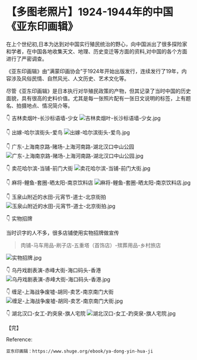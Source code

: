 # 【多图老照片】1924-1944年的中国《亚东印画辑》

在上个世纪初,日本为达到对中国实行殖民统治的野心，向中国派出了很多探险家和学者，在中国各地收集天文、地理、历史变迁等方面的资料,对中国的各个方面进行了严密调查。

《亚东印画辑》由“满蒙印画协会”于1924年开始出版发行，连续发行了19年，内容涉及风俗民情、自然风光、人文历史、艺术文化等。

尽管《亚东印画辑》是日本执行对华殖民政策的产物，但其记录了当时中国的历史面貌，具有很高的史料价值。尤其是每一张照片配有一张日文说明的标签，上有题名、拍摄地点、情况简介等。


👇 吉林卖烟叶-长沙标语墙-少女
![吉林卖烟叶-长沙标语墙-少女.jpg](https://i.loli.net/2020/01/09/Yr6niv3hGmHo5bS.jpg)

👇 出嫁-哈尔滨街头-爱鸟
![出嫁-哈尔滨街头-爱鸟.jpg](https://i.loli.net/2020/01/09/pCig3cd6xIB1QWz.jpg)

👇 广东-上海南京路-赌场-上海河南路-湖北汉口中山公园
![广东-上海南京路-赌场-上海河南路-湖北汉口中山公园.jpg](https://i.loli.net/2020/01/09/dVcoyR2ngaL4pvS.jpg)

👇 卖花哈尔滨-当铺-前门大街
![卖花哈尔滨-当铺-前门大街.jpg](https://i.loli.net/2020/01/09/y74ueUJdZpfEnDR.jpg)

👇 麻将-鲤鱼-套圈-晒太阳-南京饮料店
![麻将-鲤鱼-套圈-晒太阳-南京饮料店.jpg](https://i.loli.net/2020/01/09/vPhg7kwMf9dY5Nz.jpg)

👇 玉泉山附近的水田-元宵节-道士-北京街拍
![玉泉山附近的水田-元宵节-道士-北京街拍.jpg](https://i.loli.net/2020/01/09/x94wly6GkFcW3Je.jpg)

👇 实物招牌

当时识字的人不多，很多店铺使用实物招牌做宣传
> 肉铺-马车用品-刷子店-五重塔（首饰店）-殡葬用品-乡村旅店

![实物招牌.jpg](https://i.loli.net/2020/01/09/crPDQydploqaOVw.jpg)

👇 乌丹戏剧表演-赤峰大街-海口码头-香港
![乌丹戏剧表演-赤峰大街-海口码头-香港.jpg](https://i.loli.net/2020/01/09/rNLJR4D1qyeotuA.jpg)

👇 缠足-上海战争废墟-胡同-卖艺-南京南门大街
![缠足-上海战争废墟-胡同-卖艺-南京南门大街.jpg](https://i.loli.net/2020/01/09/ZVgbQaJx914uLIn.jpg)

👇 湖北汉口-女工-趵突泉-旗人宅院
![湖北汉口-女工-趵突泉-旗人宅院.jpg](https://i.loli.net/2020/01/09/myfPW4BnR8l3HQt.jpg)

【完】

Reference:

```
亚东印画辑：https://www.shuge.org/ebook/ya-dong-yin-hua-ji
```
